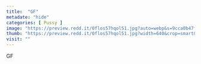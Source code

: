 ```yaml
---
title:  "GF"
metadate: "hide"
categories: [ Pussy ]
image: "https://preview.redd.it/0flos57hqol51.jpg?auto=webp&s=9cca0b47fa44000f1804751ce51bd807f6ea83a0"
thumb: "https://preview.redd.it/0flos57hqol51.jpg?width=640&crop=smart&auto=webp&s=09d09c5d61d249014c1f4cf7dadcec8b3cd725d2"
visit: ""
---
```

GF

